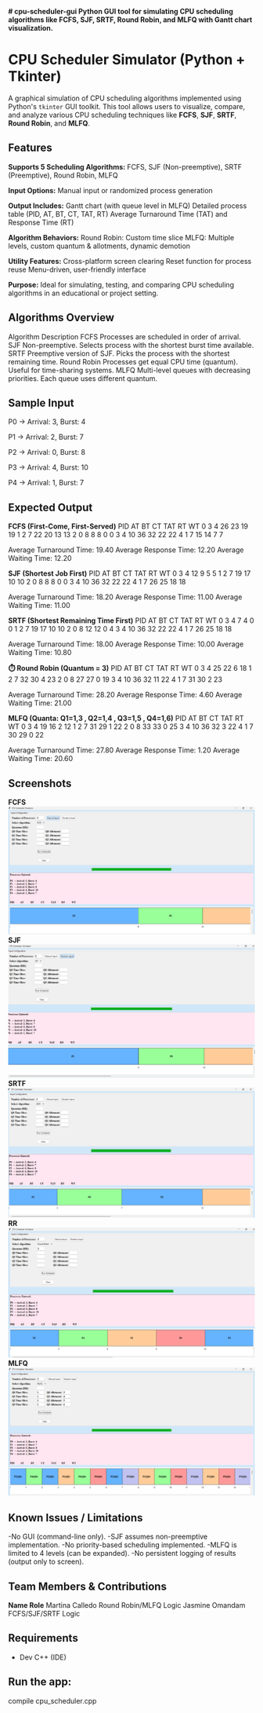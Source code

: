 **# cpu-scheduler-gui
Python GUI tool for simulating CPU scheduling algorithms like FCFS, SJF, SRTF, Round Robin, and MLFQ with Gantt chart visualization.**

# CPU Scheduler Simulator (Python + Tkinter)

A graphical simulation of CPU scheduling algorithms implemented using Python's `tkinter` GUI toolkit. This tool allows users to visualize, compare, and analyze various CPU scheduling techniques like **FCFS**, **SJF**, **SRTF**, **Round Robin**, and **MLFQ**.

##  Features

**Supports 5 Scheduling Algorithms:**
FCFS, SJF (Non-preemptive), SRTF (Preemptive), Round Robin, MLFQ

**Input Options:**
Manual input or randomized process generation

**Output Includes:**
Gantt chart (with queue level in MLFQ)
Detailed process table (PID, AT, BT, CT, TAT, RT)
Average Turnaround Time (TAT) and Response Time (RT)

**Algorithm Behaviors:**
Round Robin: Custom time slice
MLFQ: Multiple levels, custom quantum & allotments, dynamic demotion

**Utility Features:**
Cross-platform screen clearing
Reset function for process reuse
Menu-driven, user-friendly interface

**Purpose:**
Ideal for simulating, testing, and comparing CPU scheduling algorithms in an educational or project setting.

## Algorithms Overview
Algorithm	Description
FCFS	Processes are scheduled in order of arrival.
SJF	Non-preemptive. Selects process with the shortest burst time available.
SRTF	Preemptive version of SJF. Picks the process with the shortest remaining time.
Round Robin	Processes get equal CPU time (quantum). Useful for time-sharing systems.
MLFQ	Multi-level queues with decreasing priorities. Each queue uses different quantum.

## Sample Input

P0 → Arrival: 3, Burst: 4

P1 → Arrival: 2, Burst: 7

P2 → Arrival: 0, Burst: 8

P3 → Arrival: 4, Burst: 10

P4 → Arrival: 1, Burst: 7

## Expected Output

**FCFS (First-Come, First-Served)**
PID	AT	BT	CT	TAT	RT	WT
0  	3  	4  	26	23	19	19
1  	2  	7  	22	20	13	13
2  	0  	8  	8  	8  	0  	0
3 	4  	10	36	32	22  22
4  	1  	7  	15	14	7  	7

Average Turnaround Time: 19.40
Average Response Time: 12.20
Average Waiting Time: 12.20

**SJF (Shortest Job First)**
PID	AT	BT	CT	TAT	RT	WT
0  	3  	4  	12  9  	5  	5
1  	2  	7  	19	17	10	10
2  	0  	8  	8  	8  	0  	0
3  	4  	10	36	32	22	22
4  	1  	7  	26	25	18	18

Average Turnaround Time: 18.20
Average Response Time: 11.00
Average Waiting Time: 11.00


**SRTF (Shortest Remaining Time First)**
PID	AT	BT	CT	TAT	RT	WT
0  	3  	4  	7  	4  	0  	0
1  	2  	7  	19	17	10	10
2  	0  	8  	12	12	0  	4
3  	4  	10	36	32	22	22
4  	1  	7  	26	25	18	18

Average Turnaround Time: 18.00
Average Response Time: 10.00
Average Waiting Time: 10.80


**⏱️ Round Robin (Quantum = 3)**
PID	AT	BT	CT	TAT	RT	WT
0  	3  	4  	25	22	6  	18
1  	2  	7  	32	30	4  	23
2  	0  	8  	27	27	0  	19
3  	4  	10	36	32	11	22
4  	1  	7  	31	30	2  	23

Average Turnaround Time: 28.20
Average Response Time: 4.60
Average Waiting Time: 21.00

**MLFQ (Quanta: Q1=1,3 , Q2=1,4 , Q3=1,5 , Q4=1,6)**
PID	AT	BT	CT	TAT	RT	WT
0  	3  	4  	19	16	2	12
1  	2  	7  	31	29	1	22
2  	0  	8  	33	33	0	25
3  	4  	10	36	32	3	22
4  	1  	7  	30	29	0	22

Average Turnaround Time: 27.80
Average Response Time: 1.20
Average Waiting Time: 20.60

## Screenshots
**FCFS** 
![FCFS Example](FCFS.png)
**SJF**
![SJF Example](SJF.png)
**SRTF**
![SRTF Example](SRTF.png)
**RR**
![Round Robin Example](RR.png)
**MLFQ**
![MLFQ Example](MLFQ.png)



## Known Issues / Limitations

-No GUI (command-line only).
-SJF assumes non-preemptive implementation.
-No priority-based scheduling implemented.
-MLFQ is limited to 4 levels (can be expanded).
-No persistent logging of results (output only to screen).

## Team Members & Contributions

**Name	                           Role**
Martina Calledo      	Round Robin/MLFQ Logic
Jasmine Omandam 	  	FCFS/SJF/SRTF Logic


## Requirements

- Dev C++ (IDE)


## Run the app:

compile cpu_scheduler.cpp

